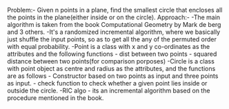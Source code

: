 Problem:- 
  Given n points in a plane, find the smallest circle that encloses all the points in the plane(either inside or on the circle).
Approach:-
  -The main algorithm is taken from the book Computational Geometry by Mark de berg and 3 others.
  -It's a randomized incremental algorithm, where we basically just shuffle the input points, so as to get all the any of the permuted order with equal probability.
  -Point is a class with x and y co-ordinates as the attributes and the following functions
    - dist between two points
    - squared distance between two points(for comparison porposes)
  -Circle is a class with point object as centre and radius as the attributes, and the functions are as follows
    - Constructor based on two points as input and three points as input.
    - check function to check whether a given point lies inside or outside the circle.
  -RIC algo
    - its an incremental algorithm based on the procedure mentioned in the book.

